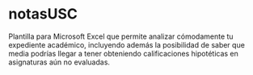 # notasUSC
Plantilla para Microsoft Excel que permite analizar cómodamente tu expediente académico, incluyendo además la posibilidad de saber que media podrías llegar a tener obteniendo calificaciones hipotéticas en asignaturas aún no evaluadas.
